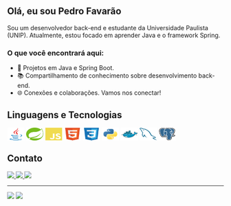 ## Olá, eu sou Pedro Favarão

Sou um desenvolvedor back-end e estudante da Universidade Paulista (UNIP). Atualmente, estou focado em aprender Java e o framework Spring.

### O que você encontrará aqui:

- 🚀 Projetos em Java e Spring Boot.
- 📚 Compartilhamento de conhecimento sobre desenvolvimento back-end.
- 🌐 Conexões e colaborações. Vamos nos conectar!

## Linguagens e Tecnologias

<div style="display: inline-block">
  <img align="center" alt="Java" height="30" width="40" src="https://raw.githubusercontent.com/devicons/devicon/master/icons/java/java-original.svg">
  <img align="center" alt="Spring Boot" height="30" width="40" src="https://raw.githubusercontent.com/devicons/devicon/master/icons/spring/spring-original.svg">
  <img align="center" alt="JavaScript" height="30" width="40" src="https://raw.githubusercontent.com/devicons/devicon/master/icons/javascript/javascript-plain.svg">
  <img align="center" alt="HTML5" height="30" width="40" src="https://raw.githubusercontent.com/devicons/devicon/master/icons/html5/html5-original.svg">
  <img align="center" alt="CSS3" height="30" width="40" src="https://raw.githubusercontent.com/devicons/devicon/master/icons/css3/css3-original.svg">
  <img align="center" alt="Python" height="30" width="40" src="https://raw.githubusercontent.com/devicons/devicon/master/icons/python/python-original.svg"> 
  <img align="center" alt="Docker" height="30" width="40" src="https://raw.githubusercontent.com/devicons/devicon/master/icons/docker/docker-original.svg">
  <img align="center" alt="MySQL" height="30" width="40" src="https://raw.githubusercontent.com/devicons/devicon/master/icons/mysql/mysql-original.svg">
  <img align="center" alt="PostgreSQL" height="30" width="40" src="https://raw.githubusercontent.com/devicons/devicon/master/icons/postgresql/postgresql-original.svg">
</div>

## Contato

<div>
    <a href="https://www.linkedin.com/in/pedrofavarao/" target="_blank">
        <img src="https://img.shields.io/badge/-LinkedIn-%230077B5?style=for-the-badge&logo=linkedin&logoColor=white" target="_blank">
    </a>
    <a href="mailto:pedrofavarao@gmail.com">
        <img src="https://img.shields.io/badge/-Gmail-%23333?style=for-the-badge&logo=gmail&logoColor=white" target="_blank">
    </a>
    <a href="https://www.instagram.com/pedrofavarao_/" target="_blank">
        <img src="https://img.shields.io/badge/-Instagram-%23E4405F?style=for-the-badge&logo=instagram&logoColor=white" target="_blank">
    </a>
</div>

---

<div align = "left">
<img height = "200em" src="https://github-readme-stats.vercel.app/api/top-langs/?username=pedrofavarao&show_icons=true&theme=bear&count_private=true"/>
<img height = "200em" src="https://github-readme-stats.vercel.app/api?username=pedrofavarao&show_icons=true&show_icons=true&theme=bear&count_private=true" />
</div>

